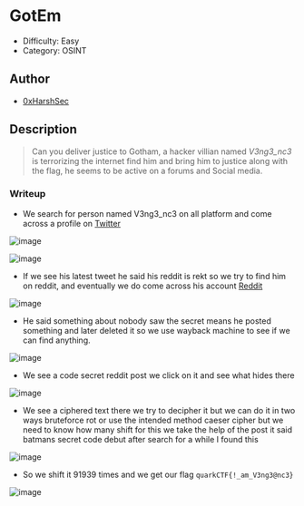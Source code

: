 # GotEm
- Difficulty: Easy
- Category: OSINT

## Author
- [0xHarshSec](https://0xharshsec.me)

## Description
> Can you deliver justice to Gotham, a hacker villian named *V3ng3_nc3* is terrorizing the internet find him and bring him to justice along with the flag, he seems to be active on a forums and Social media.

### Writeup
- We search for person named V3ng3_nc3 on all platform and come across a profile on [Twitter](https://twitter.com/V3ng3_nc3)

![image](https://github.com/TeamQuarkVIT/hackEnvisionCTF-2024/assets/84784218/eb72a972-dca5-42f1-a20e-802477f47962)

![image](https://github.com/TeamQuarkVIT/hackEnvisionCTF-2024/assets/84784218/fde2d4b1-f4ff-4af5-bea2-8cbc11d4faa6)

- If we see his latest tweet he said his reddit is rekt so we try to find him on reddit, and eventually we do come across his account [Reddit](https://www.reddit.com/user/V3ng3_nc3/)

![image](https://github.com/TeamQuarkVIT/hackEnvisionCTF-2024/assets/84784218/0126bf58-d02e-40f5-ac02-1150f22d43c9)

- He said something about nobody saw the secret means he posted something and later deleted it so we use wayback machine to see if we can find anything.

![image](https://github.com/TeamQuarkVIT/hackEnvisionCTF-2024/assets/84784218/90d22c9c-8257-4cd5-a33f-2aaff56cbd26)

- We see a code secret reddit post we click on it and see what hides there

![image](https://github.com/TeamQuarkVIT/hackEnvisionCTF-2024/assets/84784218/403c6dcf-66d6-4548-94b1-3709377d6f7e)

- We see a ciphered text there we try to decipher it but we can do it in two ways bruteforce rot or use the intended method caeser cipher but we need to know how many shift for this we take the help of the post it said batmans secret code debut after search for a while I found this

![image](https://github.com/TeamQuarkVIT/hackEnvisionCTF-2024/assets/84784218/bf5c2821-15d3-48a2-945c-cabb7889b325)


- So we shift it 91939 times and we get our flag ```quarkCTF{!_am_V3ng3@nc3}```

![image](https://github.com/TeamQuarkVIT/hackEnvisionCTF-2024/assets/84784218/2f2176ef-547b-4687-8a56-aadad884d7b9)



